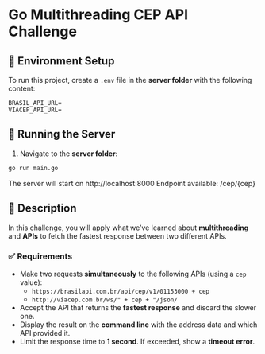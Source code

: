 # Go Multithreading CEP API Challenge

## 📌 Environment Setup

To run this project, create a `.env` file in the **server folder** with the following content:

```env
BRASIL_API_URL=
VIACEP_API_URL=
```

## 📌 Running the Server

1. Navigate to the **server folder**:

```bash
go run main.go
```

The server will start on http://localhost:8000
Endpoint available: /cep/{cep}

## 📌 Description

In this challenge, you will apply what we’ve learned about **multithreading** and **APIs** to fetch the fastest response between two different APIs.

### ✅ Requirements

- Make two requests **simultaneously** to the following APIs (using a `cep` value):
  - `https://brasilapi.com.br/api/cep/v1/01153000 + cep`
  - `http://viacep.com.br/ws/" + cep + "/json/`
- Accept the API that returns the **fastest response** and discard the slower one.
- Display the result on the **command line** with the address data and which API provided it.
- Limit the response time to **1 second**. If exceeded, show a **timeout error**.
